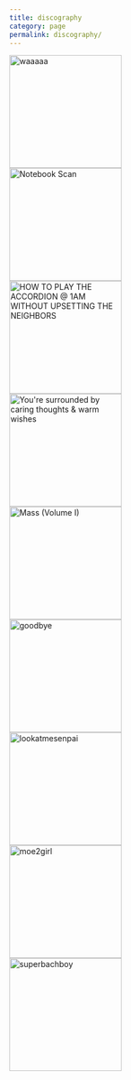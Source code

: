 ```yaml
---
title: discography
category: page
permalink: discography/
---
```

<a href="https://yuriumemoto.bandcamp.com/track/waaaaa">
    <img src="https://www.yuriumemoto.com/pics/waaaaa.jpeg" alt="waaaaa" width="200">
</a>

<br>

<a href="https://yuriumemoto.bandcamp.com/album/notebook-scan">
    <img src="https://www.yuriumemoto.com/pics/notebook scan.jpg" alt="Notebook Scan" width="200">
</a>

<br>

<a href="https://yuriumemoto.bandcamp.com/album/how-to-play-the-accordion-1am-without-upsetting-the-neighbors">
    <img src="https://www.yuriumemoto.com/pics/HOW TO PLAY THE ACCORDION @ 1AM WITHOUT UPSETTING THE NEIGHBORS.PNG" alt="HOW TO PLAY THE ACCORDION @ 1AM WITHOUT UPSETTING THE NEIGHBORS" width="200">
</a>

<br>

<a href="https://yuriumemoto.bandcamp.com/album/youre-surrounded-by-caring-thoughts-warm-wishes">
    <img src="https://www.yuriumemoto.com/pics/ysbctaww_cover.PNG" alt="You're surrounded by caring thoughts & warm wishes" width="200">
</a>

<br>

<a href="https://yuriumemoto.bandcamp.com/album/mass-volume-i">
    <img src="https://www.yuriumemoto.com/pics/Mass (Volume I).jpg" alt="Mass (Volume I)" width="200">
</a>

<br>

<a href="https://yuriumemoto.bandcamp.com/track/goodbye">
    <img src="https://www.yuriumemoto.com/pics/goodbye.jpeg" alt="goodbye" width="200">
</a>

<br>

<a href="https://yuriumemoto.bandcamp.com/track/look-at-me-senpai">
    <img src="https://www.yuriumemoto.com/pics/lookatmesenpai.jpeg" alt="lookatmesenpai" width="200">
</a>

<br>

<a href="https://yuriumemoto.bandcamp.com/album/moe-girl">
    <img src="https://www.yuriumemoto.com/pics/Moe2Girl.jpeg" alt="moe2girl" width="200">
</a>

<br>

<a href="https://yuriumemoto.bandcamp.com/track/superbachboy">
    <img src="https://www.yuriumemoto.com/pics/superbachboy.jpeg" alt="superbachboy" width="200">
</a>

